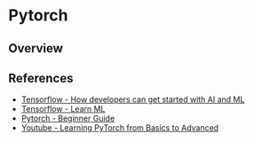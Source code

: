 # Pytorch

## Overview

## References
- [Tensorflow - How developers can get started with AI and ML](https://www.youtube.com/watch?v=3K1414RwNDU)
- [Tensorflow - Learn ML](https://www.tensorflow.org/resources/learn-ml)
- [Pytorch - Beginner Guide](https://pytorch.org/tutorials/beginner/basics/intro.html)
- [Youtube - Learning PyTorch from Basics to Advanced](https://www.youtube.com/watch?v=c-ETGG9Ncoo)